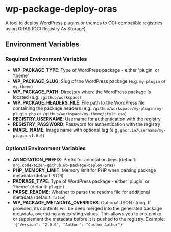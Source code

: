 # wp-package-deploy-oras

A tool to deploy WordPress plugins or themes to OCI-compatible registries using ORAS (OCI Registry As Storage).

## Environment Variables

### Required Environment Variables

- **WP_PACKAGE_TYPE**: Type of WordPress package - either 'plugin' or 'theme'
- **WP_PACKAGE_SLUG**: Slug of the WordPress package (e.g. `my-plugin` or `my-theme`)
- **WP_PACKAGE_PATH**: Directory where the WordPress package is located (e.g. `/github/workspace`)
- **WP_PACKAGE_HEADERS_FILE**: File path to the WordPress file containing the package headers (e.g. `/github/workspace/my-plugin/my-plugin.php` or `/github/workspace/my-theme/style.css`)
- **REGISTRY_USERNAME**: Username for authentication with the registry
- **REGISTRY_PASSWORD**: Password for authentication with the registry
- **IMAGE_NAME**: Image name with optional tag (e.g. `ghcr.io/username/my-plugin:v1.0.0`)


### Optional Environment Variables

- **ANNOTATION_PREFIX**: Prefix for annotation keys (default: `org.codekaizen-github.wp-package-deploy-oras`)
- **PHP_MEMORY_LIMIT**: Memory limit for PHP when parsing package metadata (default: `512M`)
- **PACKAGE_TYPE**: Type of WordPress package - either 'plugin' or 'theme' (default: `plugin`)
- **PARSE_README**: Whether to parse the readme file for additional metadata (default: `false`)
- **WP_PACKAGE_METADATA_OVERRIDES**: Optional JSON string. If provided, its contents will be deep merged into the generated package metadata, overriding any existing values. This allows you to customize or supplement the metadata before it is pushed to the registry. Example: `'{"Version": "2.0.0", "Author": "Custom Author"}'`
